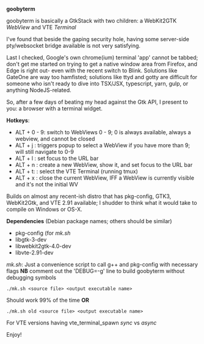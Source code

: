 **goobyterm**
  
goobyterm is basically a GtkStack with two children: a WebKit2GTK _WebView_ and VTE _Terminal_

I've found that beside the gaping security hole, having some server-side pty/websocket bridge available
is not very satisfying.

Last I checked, Google's own chrome(ium) terminal 'app' cannot be tabbed; don't get me started on trying
to get a native window area from Firefox, and Edge is right out- even with the recent switch to Blink.
Solutions like GateOne are way too hamfisted; solutions like ttyd and gotty are difficult for someone
who isn't ready to dive into TSX/JSX, typescript, yarn, gulp, or anything NodeJS-related.

So, after a few days of beating my head against the Gtk API, I present to you: a browser with a terminal widget.

**Hotkeys**:
- ALT + 0 - 9: switch to WebViews 0 - 9; 0 is always available, always a webview, and cannot be closed
- ALT + j    : triggers popup to select a WebView if you have more than 9; will still navigate to 0-9
- ALT + l    : set focus to the URL bar
- ALT + n    : create a new WebView, show it, and set focus to the URL bar
- ALT + t:   : select the VTE Terminal (running tmux)
- ALT + x    : close the current WebView, IFF a WebView is currently visible and it's not the initial WV

Builds on almost any recent-ish distro that has pkg-config, GTK3, WebKit2Gtk, and VTE 2.91  available; I shudder to think what it
would take to compile on Windows or OS-X.

**Dependencies** (Debian package names; others should be similar)
- pkg-config (for _mk.sh_
- libgtk-3-dev
- libwebkit2gtk-4.0-dev
- libvte-2.91-dev

_mk.sh_:
Just a convenience script to call g++ and pkg-config with necessary flags
**NB** comment out the 'DEBUG=-g' line to build goobyterm without debugging symbols
```shell
./mk.sh <source file> <output executable name>
```
Should work 99% of the time
**OR**
```shell
./mk.sh old <source file> <output executable name>
```
For VTE versions having vte_terminal_spawn _sync_ vs _async_

Enjoy!
